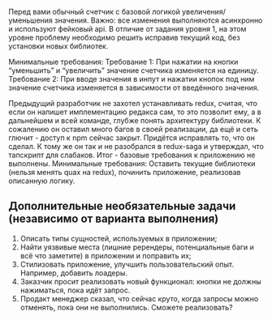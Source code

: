 Перед вами обычный счетчик с базовой логикой увеличения/уменьшения значения.
Важно: все изменения выполняются асинхронно и используют фейковый api.
В отличие от задания уровня 1, на этом уровне проблему необходимо решить исправив текущий код, без установки новых библиотек.

Минимальные требования:
Требование 1: При нажатии на кнопки “уменьшить” и “увеличить” значение счетчика изменяется на единицу.
Требование 2: При вводе значения в инпут и нажатии кнопок под ним значение счетчика изменяется в зависимости от введённого значения.

Предыдущий разработчик не захотел устанавливать redux, считая, что если он напишет имплементацию редакса сам, то это позволит ему, а
в дальнейшем и всей команде, глубже понять архитектуру библиотеки.
К сожалению он оставил много багов в своей реализации, да ещё и сеть глючит - доступ к npm сейчас закрыт. Придётся исправлять то, что
он сделал. К тому же он так и не разобрался в redux-saga и утверждал, что тапскрипт для слабаков. Итог - базовые требования к приложению не выполнены.
Минимальные требования: Оставить текущие библиотеки (нельзя менять quax на redux), починить приложение, реализовав описанную логику.

## Дополнительные необязательные задачи (независимо от варианта выполнения)
1. Описать типы сущностей, используемых в приложении;
2. Найти уязвивые места (лишние ререндеры, потенциальные баги и всё что заметите) в приложении и поправить их;
3. Стилизовать приложение, улучшить пользовательский опыт. Например, добавить лоадеры.
4. Заказчик просит реализовать новый функционал: кнопки не должны нажиматься, пока идёт запрос.
5. Продакт менеджер сказал, что сейчас круто, когда запросы можно отменять, пока они не выполнились. Сможете реализовать?

 
